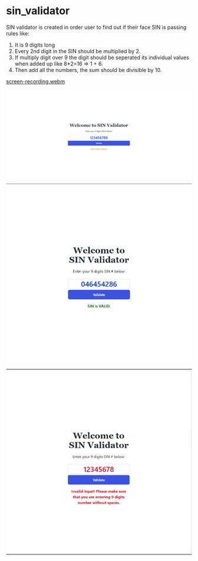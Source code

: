# sin_validator
SIN validator is created in order user to find out if their face SIN is passing rules like:
1) It is 9 digits long
2) Every 2nd digit in the SIN should be multiplied by 2.
3) If multiply digit over 9 the digit should be seperated its individual values when added up like 8*2=16 => 1 + 6.
4) Then add all the numbers, the sum should be divisible by 10.

[screen-recording.webm](https://github.com/DenysPyshniuk/sin_validator/assets/52057775/6884b87a-08e7-4811-9423-830693b989e8)

![sin validator](https://github.com/DenysPyshniuk/sin_validator/blob/master/dist/images/Sin%20validator.jpg?raw=true)
![sin is valid](https://github.com/DenysPyshniuk/sin_validator/blob/master/dist/images/Sin%20valid.jpg?raw=true)
![sin not valid](https://github.com/DenysPyshniuk/sin_validator/blob/master/dist/images/Wrong%20sin.jpg?raw=true)

